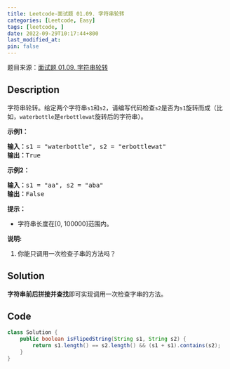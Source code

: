 ```yaml
---
title: Leetcode-面试题 01.09. 字符串轮转
categories: [Leetcode, Easy]
tags: [leetcode, ]
date: 2022-09-29T10:17:44+800
last_modified_at: 
pin: false
---
```


题目来源：[面试题 01.09. 字符串轮转](https://leetcode.cn/problems/string-rotation-lcci/)

## Description

字符串轮转。给定两个字符串`s1`和`s2`，请编写代码检查`s2`是否为`s1`旋转而成（比如，`waterbottle`是`erbottlewat`旋转后的字符串）。

**示例1：**

<pre>
<strong>输入：</strong>s1 = "waterbottle", s2 = "erbottlewat"
<strong>输出：</strong>True
</pre>


**示例2：**

<pre>
<strong>输入：</strong>s1 = "aa", s2 = "aba"
<strong>输出：</strong>False
</pre>

**提示：**

- 字符串长度在[0, 100000]范围内。

**说明:**

  1. 你能只调用一次检查子串的方法吗？

## Solution

**字符串前后拼接并查找**即可实现调用一次检查字串的方法。

## Code

```java
class Solution {
    public boolean isFlipedString(String s1, String s2) {
        return s1.length() == s2.length() && (s1 + s1).contains(s2);
    }
}
```
